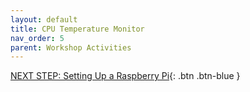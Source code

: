 ```yaml
---
layout: default
title: CPU Temperature Monitor
nav_order: 5
parent: Workshop Activities
---
```


[NEXT STEP: Setting Up a Raspberry Pi](act-1.html){: .btn .btn-blue }

